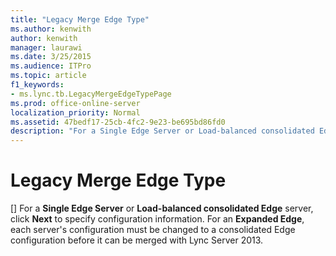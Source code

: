 ```yaml
---
title: "Legacy Merge Edge Type"
ms.author: kenwith
author: kenwith
manager: laurawi
ms.date: 3/25/2015
ms.audience: ITPro
ms.topic: article
f1_keywords:
- ms.lync.tb.LegacyMergeEdgeTypePage
ms.prod: office-online-server
localization_priority: Normal
ms.assetid: 47bedf17-25cb-4fc2-9e23-be695bd86fd0
description: "For a Single Edge Server or Load-balanced consolidated Edge server, click Next to specify configuration information. For an Expanded Edge, each server's configuration must be changed to a consolidated Edge configuration before it can be merged with Lync Server 2013."
---
```


# Legacy Merge Edge Type
[]
For a **Single Edge Server** or **Load-balanced consolidated Edge** server, click **Next** to specify configuration information. For an **Expanded Edge**, each server's configuration must be changed to a consolidated Edge configuration before it can be merged with Lync Server 2013. 
  

